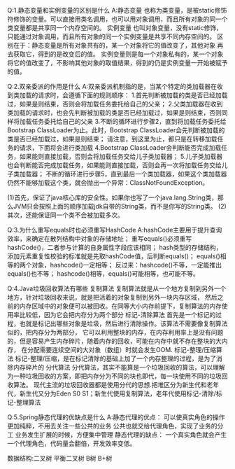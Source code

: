 Q:1.静态变量和实例变量的区别是什么
A:静态变量
  也称为类变量，是被static修饰符修饰的变量。可以直接用类名调用，也可以用对象调用，而且所有对象的同一个类变量都是共享同一个内存空间的。
  实例变量
  也叫对象变量，没有static修饰，只能通过对象调用，而且所有对象的同一个实例变量是共享不同内存空间的。
  区别在于：静态变量是所有对象共有的，某一个对象将它的值改变了，其他对象 再去获取它，得到的是改变后的值。
  实例变量则是每一个对象私有的，某一个对象将它的值改变了，不影响其他对象的取值结果，得到的仍是实例变量一开始被赋予的值。
  
Q:2.双亲委派的作用是什么
A:双亲委派机制指的是，当某个特定的类加载器在收到类加载的请求时，会遵循下面的规则顺序：
  1.首先判断被加载的类是否已经加载过，如果是则结束，否则会将加载任务委托给自己的父亲；
  2.父类加载器在收到类加载的请求时，也会先判断被加载的类是否已经加载过，如果是则结束，否则同样将加载任务委托给自己的父亲
  3.不断的循环进行步骤2，直到将加载任务委托给Bootstrap ClassLoader为止。此时，Bootstrap ClassLoader会先判断被加载的类是否已经加载过，如果是则结束；
  请注意，到这里为止，都只是在转移加载任务的请求，下面将会进行类加载 
  4.Bootstrap ClassLoader会判断能否完成加载任务，如果能则直接加载，否则会将加载任务交给儿子类加载器；
  5.儿子类加载器也会判断能否完成加载任务，如果能则直接加载，否则会再一次将加载任务交给儿子类加载器；
  不断的循环进行步骤5，直到最后一个类加载器，如果这个类加载器仍然不能够加载这个类，就会抛出一个异常：ClassNotFoundException。

(1)首先，保证了java核心库的安全性。如果你也写了一个java.lang.String类，那么JVM只会按照上面的顺序加载jdk自带的String类，而不是你写的String类。
(2)其次，还能保证同一个类不会被加载多次。

Q:3.为什么重写equals时也必须重写HashCode
A:hashCode主要用于提升查询效率，来确定在散列结构中对象的存储地址；
  重写equals()必须重写hashCode()，二者参与计算的自身属性字段应该相同；
  hash类型的存储结构，添加元素重复性校验的标准就是先取hashCode值，后判断equals()；
  equals()相等的两个对象，hashcode()一定相等；
  反过来：hashcode()不等，一定能推出equals()也不等；
  hashcode()相等，equals()可能相等，也可能不等。
 
Q:4.Java垃圾回收算法有哪些
  复制算法  复制算法就是从一个地方复制到另外一个地方，针对垃圾回收来说，就是把活着的对象复制到另外一块内存区域，
           然后之前的内存区域中的对象便可以被回收。在同等大小内存前提下，复制算法的内存使用率比较低，因为它会把内存分为两个部分
  标记-清除算法 首先是一个标记的过程，也就是标记出哪些对象是垃圾，然后进行清除操作。该算法不需要像复制算法似的，把内存分为两部分，
               它可以利用整块的内存，在内存利用率上是没有问题的，但是容易产生内存碎片，随着内存的回收，可能在内存中就不存在整块的大内存，
               在分配需要连续空间的大对象（数组）时就会发生OOM.
  标记-整理/压缩算法 标记-整理/压缩，是在标记清除的基础上加了一个内存整理的过程，是为了消除内存碎片的
  分代算法  分代算法，其实不能算是一个垃圾回收的算法，可以理解为一种垃圾回收的方案，即把内存分为不同的块也即代，每一块使用不同的垃圾回收算法。
           现代主流的垃圾回收器都是使用分代的思想.把堆区分为新生代和老年代，新生代又分为Eden S0 S1；新生代使用复制算法，老年代使用标记-清除/标记-整理算法
           
Q:5.Spring静态代理的优缺点是什么
A:静态代理的优点：
  可以使真实角色的操作更加纯粹，不用去关注一些公共的业务
  公共也就交给代理角色，实现了业务的分工
  业务发生扩展的时候，方便集中管理
  静态代理的缺点：
  一个真实角色就会产生一个代理角色，代码量会翻倍，开发效率变低。
  
数据结构:二叉树 平衡二叉树  B树 B+树 